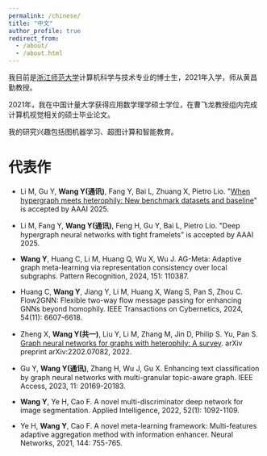 ```yaml
---
permalink: /chinese/
title: "中文"
author_profile: true
redirect_from: 
  - /about/
  - /about.html
---
```


我目前是[浙江师范大学](https://www.zjnu.edu.cn/main.htm)计算机科学与技术专业的博士生，2021年入学，师从黄昌勤教授。

2021年，我在中国计量大学获得应用数学理学硕士学位，在曹飞龙教授组内完成计算机视觉相关的硕士毕业论文。

我的研究兴趣包括图机器学习、超图计算和智能教育。


# 代表作

* Li M, Gu Y, **Wang Y(通讯)**, Fang Y, Bai L, Zhuang X, Pietro Lio. "[When hypergraph meets heterophily: New benchmark datasets and baseline](https://github.com/kellysylvia77/HyperUFG)" is accepted by AAAI 2025. 

* Li M, Fang Y, **Wang Y(通讯)**, Feng H, Gu Y, Bai L, Pietro Lio. "Deep hypergraph neural networks with tight framelets" is accepted by AAAI 2025.

* **Wang Y**, Huang C, Li M, Huang Q, Wu X, Wu J. AG-Meta: Adaptive graph meta-learning via representation consistency over local subgraphs. Pattern Recognition, 2024, 151: 110387. 

* Huang C, **Wang Y**, Jiang Y, Li M, Huang X, Wang S, Pan S, Zhou C. Flow2GNN: Flexible two-way flow message passing for enhancing GNNs beyond homophily. IEEE Transactions on Cybernetics, 2024, 54(11): 6607-6618. 

* Zheng X, **Wang Y(共一)**, Liu Y, Li M, Zhang M, Jin D, Philip S. Yu, Pan S. [Graph neural networks for graphs with heterophily: A survey](https://arxiv.org/pdf/2202.07082). arXiv preprint arXiv:2202.07082, 2022. 

* Gu Y, **Wang Y(通讯)**, Zhang H, Wu J, Gu X. Enhancing text classification by graph neural networks with multi-granular topic-aware graph. IEEE Access, 2023, 11: 20169-20183.

* **Wang Y**, Ye H, Cao F. A novel multi-discriminator deep network for image segmentation. Applied Intelligence, 2022, 52(1): 1092-1109.

* Ye H, **Wang Y**, Cao F. A novel meta-learning framework: Multi-features adaptive aggregation method with information enhancer. Neural Networks, 2021, 144: 755-765.
